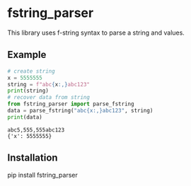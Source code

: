 # fstring_parser

This library uses f-string syntax to parse a string and values.

## Example

```python
# create string
x = 5555555
string = f"abc{x:,}abc123"
print(string)
# recover data from string
from fstring_parser import parse_fstring
data = parse_fstring("abc{x:,}abc123", string)
print(data)
```
```
abc5,555,555abc123
{'x': 5555555}
```


## Installation

pip install fstring_parser